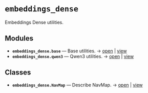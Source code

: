 # `embeddings_dense`

Embeddings Dense utilities.

<!-- START doctoc generated TOC please keep comment here to allow auto update -->
<!-- END doctoc generated TOC please keep comment here to allow auto update -->

## Modules

- **`embeddings_dense.base`** — Base utilities. → [open](vscode://file//home/paul/kgfoundry/src/embeddings_dense/base.py:1:1) | [view](https://github.com/github.com/paul-heyse/blob/00d42020723b01e0bdbe530d959bc3f75350eb3f/src/embeddings_dense/base.py#L1)
- **`embeddings_dense.qwen3`** — Qwen3 utilities. → [open](vscode://file//home/paul/kgfoundry/src/embeddings_dense/qwen3.py:1:1) | [view](https://github.com/github.com/paul-heyse/blob/00d42020723b01e0bdbe530d959bc3f75350eb3f/src/embeddings_dense/qwen3.py#L1)

## Classes

- **`embeddings_dense.NavMap`** — Describe NavMap. → [open](vscode://file//home/paul/kgfoundry/src/kgfoundry_common/navmap_types.py:32:1) | [view](https://github.com/github.com/paul-heyse/blob/00d42020723b01e0bdbe530d959bc3f75350eb3f/src/kgfoundry_common/navmap_types.py#L32-L45)
<!-- agent:readme v1 sha:00d42020723b01e0bdbe530d959bc3f75350eb3f content:e7e4d91c4263 -->
